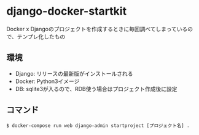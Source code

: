 # django-docker-startkit
Docker x Djangoのプロジェクトを作成するときに毎回調べてしまっているので、テンプレ化したもの

## 環境
* Django: リリースの最新版がインストールされる
* Docker: Python3イメージ
* DB: sqlite3が入るので、RDB使う場合はプロジェクト作成後に設定

## コマンド
```
$ docker-compose run web django-admin startproject [プロジェクト名] .
```
